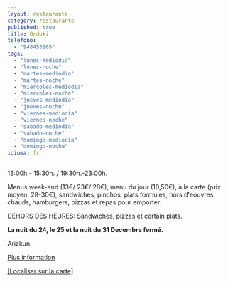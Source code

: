 ```yaml
---
layout: restaurante
category: restaurante
published: true
title: Ordoki
telefono: 
  - "948453165"
tags: 
  - "lunes-mediodia"
  - "lunes-noche"
  - "martes-mediodia"
  - "martes-noche"
  - "miercoles-mediodia"
  - "miercoles-noche"
  - "jueves-mediodia"
  - "jueves-noche"
  - "viernes-mediodia"
  - "viernes-noche"
  - "sabado-mediodia"
  - "sabado-noche"
  - "domingo-mediodia"
  - "domingo-noche"
idioma: fr
---
```


13:00h.- 15:30h. / 19:30h.-23:00h.  

Menus week-end (13€/ 23€/ 28€), menu du jour (10,50€), à la carte (prix moyen: 28-30€), sandwiches, pinchos, plats formules, hors d'eouvres chauds, hamburgers, pizzas et repas pour emporter.

DEHORS DES HEURES: Sandwiches, pizzas et certain plats.

**La nuit du 24, le 25 et la nuit du 31 Decembre fermé.**

Arizkun.

[Plus information](http://www.consorciobertiz.org/consorcio/dondecomer/restaurantes/arizkun-es-0-174/asador-ordoki.html)

[[Localiser sur la carte]](https://maps.google.es/maps?q=Asador+Ordoki+Erretegia+Arizkun&hl=es&ll=43.182399,-1.488304&spn=0.020372,0.038581&sll=43.135899,-1.530672&sspn=0.163098,0.308647&t=h&hq=Asador+Ordoki+Erretegia&hnear=Arizkun,+Navarra&z=15 "Asador Ordoki")